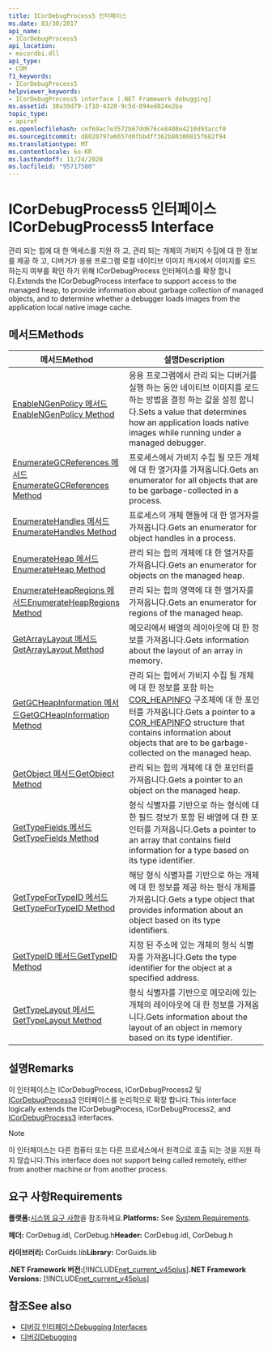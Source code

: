 ```yaml
---
title: ICorDebugProcess5 인터페이스
ms.date: 03/30/2017
api_name:
- ICorDebugProcess5
api_location:
- mscordbi.dll
api_type:
- COM
f1_keywords:
- ICorDebugProcess5
helpviewer_keywords:
- ICorDebugProcess5 interface [.NET Framework debugging]
ms.assetid: 30a39d79-1f10-4328-9c5d-094ed824e2ba
topic_type:
- apiref
ms.openlocfilehash: cef69ac7e3572b67dd676ce8408e4210d93accf0
ms.sourcegitcommit: d8020797a6657d0fbbdff362b80300815f682f94
ms.translationtype: MT
ms.contentlocale: ko-KR
ms.lasthandoff: 11/24/2020
ms.locfileid: "95717580"
---
```

# <a name="icordebugprocess5-interface"></a><span data-ttu-id="c076f-102">ICorDebugProcess5 인터페이스</span><span class="sxs-lookup"><span data-stu-id="c076f-102">ICorDebugProcess5 Interface</span></span>

<span data-ttu-id="c076f-103">관리 되는 힙에 대 한 액세스를 지원 하 고, 관리 되는 개체의 가비지 수집에 대 한 정보를 제공 하 고, 디버거가 응용 프로그램 로컬 네이티브 이미지 캐시에서 이미지를 로드 하는지 여부를 확인 하기 위해 ICorDebugProcess 인터페이스를 확장 합니다.</span><span class="sxs-lookup"><span data-stu-id="c076f-103">Extends the ICorDebugProcess interface to support access to the managed heap, to provide information about garbage collection of managed objects, and to determine whether a debugger loads images from the application local native image cache.</span></span>  
  
## <a name="methods"></a><span data-ttu-id="c076f-104">메서드</span><span class="sxs-lookup"><span data-stu-id="c076f-104">Methods</span></span>  
  
|<span data-ttu-id="c076f-105">메서드</span><span class="sxs-lookup"><span data-stu-id="c076f-105">Method</span></span>|<span data-ttu-id="c076f-106">설명</span><span class="sxs-lookup"><span data-stu-id="c076f-106">Description</span></span>|  
|------------|-----------------|  
|[<span data-ttu-id="c076f-107">EnableNGenPolicy 메서드</span><span class="sxs-lookup"><span data-stu-id="c076f-107">EnableNGenPolicy Method</span></span>](icordebugprocess5-enablengenpolicy-method.md)|<span data-ttu-id="c076f-108">응용 프로그램에서 관리 되는 디버거를 실행 하는 동안 네이티브 이미지를 로드 하는 방법을 결정 하는 값을 설정 합니다.</span><span class="sxs-lookup"><span data-stu-id="c076f-108">Sets a value that determines how an application loads native images while running under a managed debugger.</span></span>|  
|[<span data-ttu-id="c076f-109">EnumerateGCReferences 메서드</span><span class="sxs-lookup"><span data-stu-id="c076f-109">EnumerateGCReferences Method</span></span>](icordebugprocess5-enumerategcreferences-method.md)|<span data-ttu-id="c076f-110">프로세스에서 가비지 수집 될 모든 개체에 대 한 열거자를 가져옵니다.</span><span class="sxs-lookup"><span data-stu-id="c076f-110">Gets an enumerator for all objects that are to be garbage-collected in a process.</span></span>|  
|[<span data-ttu-id="c076f-111">EnumerateHandles 메서드</span><span class="sxs-lookup"><span data-stu-id="c076f-111">EnumerateHandles Method</span></span>](icordebugprocess5-enumeratehandles-method.md)|<span data-ttu-id="c076f-112">프로세스의 개체 핸들에 대 한 열거자를 가져옵니다.</span><span class="sxs-lookup"><span data-stu-id="c076f-112">Gets an enumerator for object handles in a process.</span></span>|  
|[<span data-ttu-id="c076f-113">EnumerateHeap 메서드</span><span class="sxs-lookup"><span data-stu-id="c076f-113">EnumerateHeap Method</span></span>](icordebugprocess5-enumerateheap-method.md)|<span data-ttu-id="c076f-114">관리 되는 힙의 개체에 대 한 열거자를 가져옵니다.</span><span class="sxs-lookup"><span data-stu-id="c076f-114">Gets an enumerator for objects on the managed heap.</span></span>|  
|[<span data-ttu-id="c076f-115">EnumerateHeapRegions 메서드</span><span class="sxs-lookup"><span data-stu-id="c076f-115">EnumerateHeapRegions Method</span></span>](icordebugprocess5-enumerateheapregions-method.md)|<span data-ttu-id="c076f-116">관리 되는 힙의 영역에 대 한 열거자를 가져옵니다.</span><span class="sxs-lookup"><span data-stu-id="c076f-116">Gets an enumerator for regions of the managed heap.</span></span>|  
|[<span data-ttu-id="c076f-117">GetArrayLayout 메서드</span><span class="sxs-lookup"><span data-stu-id="c076f-117">GetArrayLayout Method</span></span>](icordebugprocess5-getarraylayout-method.md)|<span data-ttu-id="c076f-118">메모리에서 배열의 레이아웃에 대 한 정보를 가져옵니다.</span><span class="sxs-lookup"><span data-stu-id="c076f-118">Gets information about the layout of an array in memory.</span></span>|  
|[<span data-ttu-id="c076f-119">GetGCHeapInformation 메서드</span><span class="sxs-lookup"><span data-stu-id="c076f-119">GetGCHeapInformation Method</span></span>](icordebugprocess5-getgcheapinformation-method.md)|<span data-ttu-id="c076f-120">관리 되는 힙에서 가비지 수집 될 개체에 대 한 정보를 포함 하는 [COR_HEAPINFO](cor-heapinfo-structure.md) 구조체에 대 한 포인터를 가져옵니다.</span><span class="sxs-lookup"><span data-stu-id="c076f-120">Gets a pointer to a [COR_HEAPINFO](cor-heapinfo-structure.md) structure that contains information about objects that are to be garbage-collected on the managed heap.</span></span>|  
|[<span data-ttu-id="c076f-121">GetObject 메서드</span><span class="sxs-lookup"><span data-stu-id="c076f-121">GetObject Method</span></span>](icordebugprocess5-getobject-method.md)|<span data-ttu-id="c076f-122">관리 되는 힙의 개체에 대 한 포인터를 가져옵니다.</span><span class="sxs-lookup"><span data-stu-id="c076f-122">Gets a pointer to an object on the managed heap.</span></span>|  
|[<span data-ttu-id="c076f-123">GetTypeFields 메서드</span><span class="sxs-lookup"><span data-stu-id="c076f-123">GetTypeFields Method</span></span>](icordebugprocess5-gettypefields-method.md)|<span data-ttu-id="c076f-124">형식 식별자를 기반으로 하는 형식에 대 한 필드 정보가 포함 된 배열에 대 한 포인터를 가져옵니다.</span><span class="sxs-lookup"><span data-stu-id="c076f-124">Gets a pointer to an array that contains field information for a type based on its type identifier.</span></span>|  
|[<span data-ttu-id="c076f-125">GetTypeForTypeID 메서드</span><span class="sxs-lookup"><span data-stu-id="c076f-125">GetTypeForTypeID Method</span></span>](icordebugprocess5-gettypefortypeid-method.md)|<span data-ttu-id="c076f-126">해당 형식 식별자를 기반으로 하는 개체에 대 한 정보를 제공 하는 형식 개체를 가져옵니다.</span><span class="sxs-lookup"><span data-stu-id="c076f-126">Gets a type object that provides information about an object based on its type identifiers.</span></span>|  
|[<span data-ttu-id="c076f-127">GetTypeID 메서드</span><span class="sxs-lookup"><span data-stu-id="c076f-127">GetTypeID Method</span></span>](icordebugprocess5-gettypeid-method.md)|<span data-ttu-id="c076f-128">지정 된 주소에 있는 개체의 형식 식별자를 가져옵니다.</span><span class="sxs-lookup"><span data-stu-id="c076f-128">Gets the type identifier for the object at a specified address.</span></span>|  
|[<span data-ttu-id="c076f-129">GetTypeLayout 메서드</span><span class="sxs-lookup"><span data-stu-id="c076f-129">GetTypeLayout Method</span></span>](icordebugprocess5-gettypelayout-method.md)|<span data-ttu-id="c076f-130">형식 식별자를 기반으로 메모리에 있는 개체의 레이아웃에 대 한 정보를 가져옵니다.</span><span class="sxs-lookup"><span data-stu-id="c076f-130">Gets information about the layout of an object in memory based on its type identifier.</span></span>|  
  
## <a name="remarks"></a><span data-ttu-id="c076f-131">설명</span><span class="sxs-lookup"><span data-stu-id="c076f-131">Remarks</span></span>  

 <span data-ttu-id="c076f-132">이 인터페이스는 ICorDebugProcess, ICorDebugProcess2 및 [ICorDebugProcess3](icordebugprocess3-interface.md) 인터페이스를 논리적으로 확장 합니다.</span><span class="sxs-lookup"><span data-stu-id="c076f-132">This interface logically extends the ICorDebugProcess, ICorDebugProcess2, and [ICorDebugProcess3](icordebugprocess3-interface.md) interfaces.</span></span>  
  
> [!NOTE]
> <span data-ttu-id="c076f-133">이 인터페이스는 다른 컴퓨터 또는 다른 프로세스에서 원격으로 호출 되는 것을 지원 하지 않습니다.</span><span class="sxs-lookup"><span data-stu-id="c076f-133">This interface does not support being called remotely, either from another machine or from another process.</span></span>  
  
## <a name="requirements"></a><span data-ttu-id="c076f-134">요구 사항</span><span class="sxs-lookup"><span data-stu-id="c076f-134">Requirements</span></span>  

 <span data-ttu-id="c076f-135">**플랫폼:**[시스템 요구 사항](../../get-started/system-requirements.md)을 참조하세요.</span><span class="sxs-lookup"><span data-stu-id="c076f-135">**Platforms:** See [System Requirements](../../get-started/system-requirements.md).</span></span>  
  
 <span data-ttu-id="c076f-136">**헤더:** CorDebug.idl, CorDebug.h</span><span class="sxs-lookup"><span data-stu-id="c076f-136">**Header:** CorDebug.idl, CorDebug.h</span></span>  
  
 <span data-ttu-id="c076f-137">**라이브러리:** CorGuids.lib</span><span class="sxs-lookup"><span data-stu-id="c076f-137">**Library:** CorGuids.lib</span></span>  
  
 <span data-ttu-id="c076f-138">**.NET Framework 버전:**[!INCLUDE[net_current_v45plus](../../../../includes/net-current-v45plus-md.md)]</span><span class="sxs-lookup"><span data-stu-id="c076f-138">**.NET Framework Versions:** [!INCLUDE[net_current_v45plus](../../../../includes/net-current-v45plus-md.md)]</span></span>  
  
## <a name="see-also"></a><span data-ttu-id="c076f-139">참조</span><span class="sxs-lookup"><span data-stu-id="c076f-139">See also</span></span>

- [<span data-ttu-id="c076f-140">디버깅 인터페이스</span><span class="sxs-lookup"><span data-stu-id="c076f-140">Debugging Interfaces</span></span>](debugging-interfaces.md)
- [<span data-ttu-id="c076f-141">디버깅</span><span class="sxs-lookup"><span data-stu-id="c076f-141">Debugging</span></span>](index.md)
